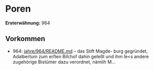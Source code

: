 # Poren

**Ersterwähnung:** 964

## Vorkommen
- 964: [jahre/964/README.md](../jahre/964/README.md) – das Stift Magde-
burg gegründet, Adalbertum zum erſten Biſchof dahin
geſeßt und ihm ſe<s andere zugehörige Bistümer dazu
verordnet, nämlih M...
